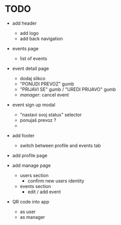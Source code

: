 # TODO
- add header
  - add logo
  - add back navigation

- events page
  - list of events
- event detail page
  - dodaj slikco
  - "PONUDI PREVOZ" gumb
  - "PRIJAVI SE" gumb / "UREDI PRIJAVO" gumb
  - *manager*: cancel event
- event sign up modal
  - "nastavi svoj status" selector
  - ponujaš prevoz ?
  - 

- add footer
  - switch between profile and events tab

- add profile page


- add manage page
  - users section
    - confirm new users identity
  - events section
    - edit / add event


- QR code into app
  - as user
  - as manager